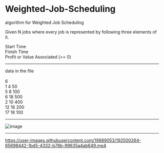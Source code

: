 # Weighted-Job-Scheduling
algorithm for Weighted Job Scheduling

Given N jobs where every job is represented by following three elements of it.

Start Time<br />
Finish Time<br />
Profit or Value Associated (>= 0)<br />
<hr/>

data in the file<br /><br />
6 <br />
1 4 50<br />
5 8 100<br />
6 18 500<br />
2 10 400<br />
12 16 200<br />
17 18 100<br />
<hr />

![image](https://user-images.githubusercontent.com/19889053/192500391-787fad95-8b20-4dbb-8e80-ab51433e2d37.png)

<hr/>


https://user-images.githubusercontent.com/19889053/192500264-65698442-1bd5-4332-b78b-99635a4ab649.mp4

